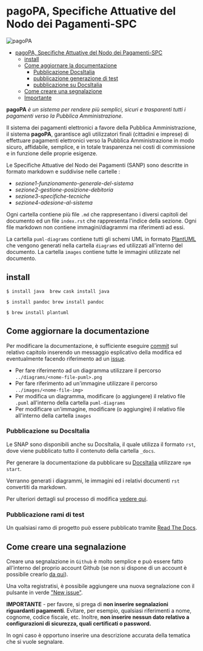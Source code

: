 # pagoPA, Specifiche Attuative del Nodo dei Pagamenti-SPC

![pagoPA](_docs/images/pagoPA.png)

- [pagoPA, Specifiche Attuative del Nodo dei Pagamenti-SPC](#pagopa-specifiche-attuative-del-nodo-dei-pagamenti-spc)
  - [install](#install)
  - [Come aggiornare la documentazione](#come-aggiornare-la-documentazione)
    - [Pubblicazione DocsItalia](#pubblicazione-docsitalia)
    - [pubblicazione generazione di test](#pubblicazione-generazione-di-test)
    - [pubblicazione su DocsItalia](#pubblicazione-su-docsitalia)
  - [Come creare una segnalazione](#come-creare-una-segnalazione)
  - [Importante](#importante)

**pagoPA** _è un sistema per rendere più semplici, sicuri e trasparenti tutti i pagamenti verso la Pubblica Amministrazione._

Il sistema dei pagamenti elettronici a favore della Pubblica Amministrazione, il sistema **pagoPA**, garantisce agli utilizzatori finali (cittadini e imprese) di effettuare pagamenti elettronici verso la Pubblica Amministrazione in modo sicuro, affidabile, semplice, e in totale trasparenza nei costi di commissione e in funzione delle proprie esigenze.

Le Specifiche Attuative del Nodo dei Pagamenti (SANP) sono descritte in formato markdown e suddivise nelle cartelle :

* _sezione1-funzionamento-generale-del-sistema_
* _sezione2-gestione-posizione-debitoria_
* _sezione3-specifiche-tecniche_
* _sezione4-adesione-al-sistema_

Ogni cartella contiene più file `.md` che rappresentano i diversi capitoli del documento ed un file `index.rst` che rappresenta l'indice della sezione. Ogni file markdown non contiene immagini/diagrammi ma riferimenti ad essi.

La cartella `puml-diagrams` contiene tutti gli schemi UML in formato [PlantUML](https://plantuml.com/) che vengono generati nella cartella `diagrams` ed utilizzati all'interno del documento. La cartella `images` contiene tutte le immagini utilizzate nel documento.

## install

`$ install java  brew cask install java`

`$ install pandoc brew install pandoc`

`$ brew install plantuml`

## Come aggiornare la documentazione

Per modificare la documentazione, è sufficiente eseguire [commit](https://github.com/git-guides/git-commit) sul relativo capitolo inserendo un messaggio esplicativo della modifica ed eventualmente facendo riferimento ad un [issue](https://docs.github.com/en/free-pro-team@latest/github/managing-your-work-on-github/creating-an-issue).

* Per fare riferimento ad un diagramma utilizzare il percorso `../diagrams/<nome-file-puml>.png`
* Per fare riferimento ad un'immagine utilizzare il percorso `../images/<nome-file-img>`
* Per modifica un diagramma, modificare (o aggiungere) il relativo file `.puml` all'interno della cartella `puml-diagrams`
* Per modificare un'immagine, modificare (o aggiungire) il relativo file all'interno della cartella `images`

### Pubblicazione su DocsItalia

Le SNAP sono disponibili anche su DocsItalia, il quale utilizza il formato `rst`, dove viene pubblicato tutto il contenuto della cartella `_docs`.

Per generare la documentazione da pubblicare su [DocsItalia](https://docs.italia.it/) utilizzare `npm start`. 

Verranno generati i diagrammi, le immagini ed i relativi documenti `rst` convertiti da markdown.

Per ulteriori dettagli sul processo di modifica [vedere qui](./howto_change_sanp_wf/README.md).

### Pubblicazione rami di test

Un qualsiasi ramo di progetto può essere pubblicato tramite  [Read The Docs](https://readthedocs.org/projects/pagopa-specifichepagamenti-docs/versions/).

## Come creare una segnalazione

Creare una segnalazione in `Github` è molto semplice e può essere fatto all'interno del proprio account Github (se non si dispone di un account è possibile crearlo [da qui](https://github.com)).

Una volta registratisi, è possibile aggiungere una nuova segnalazione con il pulsante in verde ["New issue"](https://github.com/pagopa/pagopa-specifichepagamenti-docs/issues).

**IMPORTANTE** - per favore, si prega di **non inserire segnalazioni riguardanti pagamenti**. Evitare, per esempio, qualsiasi riferimenti a nome, cognome, codice fiscale, etc. Inoltre, **non inserire nessun dato relativo a configurazioni di sicurezza, quali certificati o password.**

In ogni caso è opportuno inserire una descrizione accurata della tematica che si vuole segnalare.
